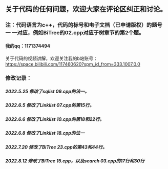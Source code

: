 ## 关于代码的任何问题，欢迎大家在评论区纠正和讨论。
### 注：代码语言为c++，代码的标号和电子文档（已申请版权）的题号一 一对应，例如BiTree的02.cpp对应于树章节的第2个题。
#### 我的qq：1171374494
关于代码的视频讲解，欢迎关注我的b站账号：https://space.bilibili.com/117460620?spm_id_from=333.1007.0.0
### 修改记录：
##### 2022.5.25 修改了sqlist 09.cpp的法一。
##### 2022.6.5 修改了Linklist 07.cpp的第15行。
##### 2022.6.6 修改了Linklist 10.cpp的第18和22行。
##### 2022.6.8 修改了Linklist 18.cpp的法一
##### 2022.7.20 修改了BiTree 23.cpp的第43和44行。
##### 2022.8.12 修改了BiTree 15.cpp，以及search 03.cpp的17行和30行

